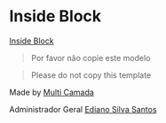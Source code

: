 # Inside Block

<a href="http://www.insideblock.com">Inside Block</a>

> Por favor não copie este modelo

> Please do not copy this template

Made by <a href="http://multicamada.com">Multi Camada</a>

Administrador Geral <a href="https://github.com/ediano">Ediano Silva Santos</a>
